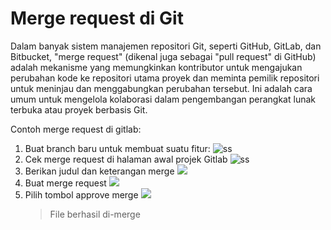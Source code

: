# Merge request di Git
Dalam banyak sistem manajemen repositori Git, seperti GitHub, GitLab, dan Bitbucket, "merge request" (dikenal juga sebagai "pull request" di GitHub) adalah mekanisme yang memungkinkan kontributor untuk mengajukan perubahan kode ke repositori utama proyek dan meminta pemilik repositori untuk meninjau dan menggabungkan perubahan tersebut. Ini adalah cara umum untuk mengelola kolaborasi dalam pengembangan perangkat lunak terbuka atau proyek berbasis Git.

Contoh merge request di gitlab:
1. Buat branch baru untuk membuat suatu fitur:
   ![ss](https://iili.io/HytPbeI.png)
2. Cek merge request di halaman awal projek Gitlab
   ![ss](https://iili.io/HytPmbt.png)
3. Berikan judul dan keterangan merge
   ![](https://iili.io/HytPyzX.png)
4. Buat merge request
   ![](https://iili.io/HytPQgR.png)
5. Pilih tombol approve merge
   ![](https://iili.io/HytPD5N.png)
   >File berhasil di-merge